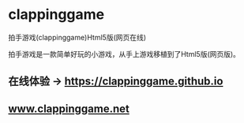 # clappinggame
拍手游戏(clappinggame)Html5版(网页在线)

拍手游戏是一款简单好玩的小游戏，从手上游戏移植到了Html5版(网页版)。

## 在线体验 → https://clappinggame.github.io

## www.clappinggame.net
